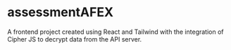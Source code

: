 # assessmentAFEX

A frontend project created using React and Tailwind with the integration of Cipher JS to decrypt data from the API server.
